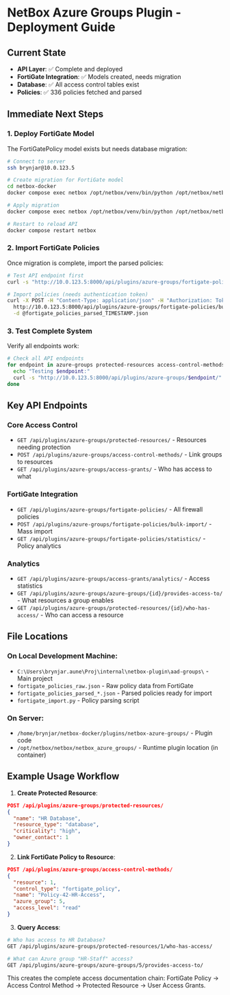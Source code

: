 # NetBox Azure Groups Plugin - Deployment Guide

## Current State
- **API Layer**: ✅ Complete and deployed
- **FortiGate Integration**: ✅ Models created, needs migration
- **Database**: ✅ All access control tables exist
- **Policies**: ✅ 336 policies fetched and parsed

## Immediate Next Steps

### 1. Deploy FortiGate Model
The FortiGatePolicy model exists but needs database migration:

```bash
# Connect to server
ssh brynjar@10.0.123.5

# Create migration for FortiGate model
cd netbox-docker
docker compose exec netbox /opt/netbox/venv/bin/python /opt/netbox/netbox/manage.py makemigrations netbox_azure_groups

# Apply migration  
docker compose exec netbox /opt/netbox/venv/bin/python /opt/netbox/netbox/manage.py migrate netbox_azure_groups

# Restart to reload API
docker compose restart netbox
```

### 2. Import FortiGate Policies
Once migration is complete, import the parsed policies:

```bash
# Test API endpoint first
curl -s "http://10.0.123.5:8000/api/plugins/azure-groups/fortigate-policies/" | head -3

# Import policies (needs authentication token)
curl -X POST -H "Content-Type: application/json" -H "Authorization: Token YOUR_TOKEN" \
  http://10.0.123.5:8000/api/plugins/azure-groups/fortigate-policies/bulk-import/ \
  -d @fortigate_policies_parsed_TIMESTAMP.json
```

### 3. Test Complete System
Verify all endpoints work:

```bash
# Check all API endpoints
for endpoint in azure-groups protected-resources access-control-methods access-grants fortigate-policies; do
  echo "Testing $endpoint:"
  curl -s "http://10.0.123.5:8000/api/plugins/azure-groups/$endpoint/" | head -1
done
```

## Key API Endpoints

### Core Access Control
- `GET /api/plugins/azure-groups/protected-resources/` - Resources needing protection
- `POST /api/plugins/azure-groups/access-control-methods/` - Link groups to resources  
- `GET /api/plugins/azure-groups/access-grants/` - Who has access to what

### FortiGate Integration  
- `GET /api/plugins/azure-groups/fortigate-policies/` - All firewall policies
- `POST /api/plugins/azure-groups/fortigate-policies/bulk-import/` - Mass import
- `GET /api/plugins/azure-groups/fortigate-policies/statistics/` - Policy analytics

### Analytics
- `GET /api/plugins/azure-groups/access-grants/analytics/` - Access statistics
- `GET /api/plugins/azure-groups/azure-groups/{id}/provides-access-to/` - What resources a group enables
- `GET /api/plugins/azure-groups/protected-resources/{id}/who-has-access/` - Who can access a resource

## File Locations

### On Local Development Machine:
- `C:\Users\brynjar.aune\Proj\internal\netbox-plugin\aad-groups\` - Main project
- `fortigate_policies_raw.json` - Raw policy data from FortiGate
- `fortigate_policies_parsed_*.json` - Parsed policies ready for import
- `fortigate_import.py` - Policy parsing script

### On Server:
- `/home/brynjar/netbox-docker/plugins/netbox-azure-groups/` - Plugin code
- `/opt/netbox/netbox/netbox_azure_groups/` - Runtime plugin location (in container)

## Example Usage Workflow

1. **Create Protected Resource**:
```json
POST /api/plugins/azure-groups/protected-resources/
{
  "name": "HR Database",
  "resource_type": "database", 
  "criticality": "high",
  "owner_contact": 1
}
```

2. **Link FortiGate Policy to Resource**:
```json  
POST /api/plugins/azure-groups/access-control-methods/
{
  "resource": 1,
  "control_type": "fortigate_policy",
  "name": "Policy-42-HR-Access",
  "azure_group": 5,
  "access_level": "read"
}
```

3. **Query Access**:
```bash
# Who has access to HR Database?
GET /api/plugins/azure-groups/protected-resources/1/who-has-access/

# What can Azure group "HR-Staff" access?  
GET /api/plugins/azure-groups/azure-groups/5/provides-access-to/
```

This creates the complete access documentation chain: FortiGate Policy → Access Control Method → Protected Resource → User Access Grants.